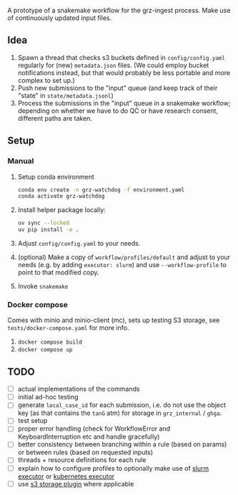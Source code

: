 A prototype of a snakemake workflow for the grz-ingest process.
Make use of continuously updated input files.

## Idea
1. Spawn a thread that checks s3 buckets defined in `config/config.yaml` regularly for (new) `metadata.json` files.
(We could employ bucket notifications instead, but that would probably be less portable and more complex to set up.)
2. Push new submissions to the "input" queue (and keep track of their "state" in `state/metadata.jsonl`)
3. Process the submissions in the "input" queue in a snakemake workflow; depending on whether we have to do QC or have research consent, different paths are taken.

## Setup


### Manual
1. Setup conda environment
    ```sh
    conda env create -n grz-watchdog -f environment.yaml
    conda activate grz-watchdog
    ```
2. Install helper package locally:
   ```sh
   uv sync --locked
   uv pip install -e .
   ```

3. Adjust `config/config.yaml` to your needs.

4. (optional) Make a copy of `workflow/profiles/default` and adjust to your needs (e.g. by adding `executor: slurm`) and use `--workflow-profile` to point to that modified copy.

5. Invoke `snakemake`


### Docker compose
Comes with minio and minio-client (mc), sets up testing S3 storage, see `tests/docker-compose.yaml` for more info.
1. ```docker compose build```
2. ```docker compose up```

## TODO
 - [ ] actual implementations of the commands
 - [ ] initial ad-hoc testing
 - [ ] generate `local_case_id` for each submission, i.e. do not use the object key (as that contains the `tanG` atm) for storage in `grz_internal` / `ghga`.
 - [ ] test setup
 - [ ] proper error handling (check for WorkflowError and KeyboardInterruption etc and handle gracefully)
 - [ ] better consistency between branching within a rule (based on params) or between rules (based on requested inputs)
 - [ ] threads + resource definitions for each rule
 - [ ] explain how to configure profiles to optionally make use of [slurm executor](https://snakemake.github.io/snakemake-plugin-catalog/plugins/executor/slurm.html) or [kubernetes executor](https://snakemake.github.io/snakemake-plugin-catalog/plugins/executor/kubernetes.html)
 - [ ] use [s3 storage plugin](https://snakemake.github.io/snakemake-plugin-catalog/plugins/storage/s3.html) where applicable
